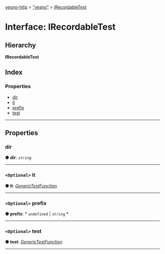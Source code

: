 [yesno-http](../README.md) > ["yesno"](../modules/_yesno_.md) > [IRecordableTest](../interfaces/_yesno_.irecordabletest.md)

# Interface: IRecordableTest

## Hierarchy

**IRecordableTest**

## Index

### Properties

* [dir](_yesno_.irecordabletest.md#dir)
* [it](_yesno_.irecordabletest.md#it)
* [prefix](_yesno_.irecordabletest.md#prefix)
* [test](_yesno_.irecordabletest.md#test)

---

## Properties

<a id="dir"></a>

###  dir

**● dir**: *`string`*

___
<a id="it"></a>

### `<Optional>` it

**● it**: *[GenericTestFunction](../modules/_yesno_.md#generictestfunction)*

___
<a id="prefix"></a>

### `<Optional>` prefix

**● prefix**: * `undefined` &#124; `string`
*

___
<a id="test"></a>

### `<Optional>` test

**● test**: *[GenericTestFunction](../modules/_yesno_.md#generictestfunction)*

___

